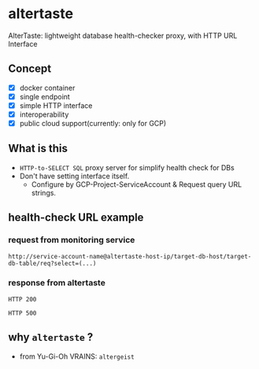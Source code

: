 # altertaste
AlterTaste: lightweight database health-checker proxy, with HTTP URL Interface

## Concept
* [x] docker container
* [x] single endpoint
* [x] simple HTTP interface
* [x] interoperability
* [x] public cloud support(currently: only for GCP)

## What is this
* `HTTP-to-SELECT SQL` proxy server for simplify health check for DBs
* Don't have setting interface itself.
  * Configure by GCP-Project-ServiceAccount & Request query URL strings.

## health-check URL example

### request from monitoring service
```
http://service-account-name@altertaste-host-ip/target-db-host/target-db-table/req?select=(...)
```

### response from altertaste
```
HTTP 200
```

```
HTTP 500
```

## why `altertaste` ?
* from Yu-Gi-Oh VRAINS: `altergeist`
